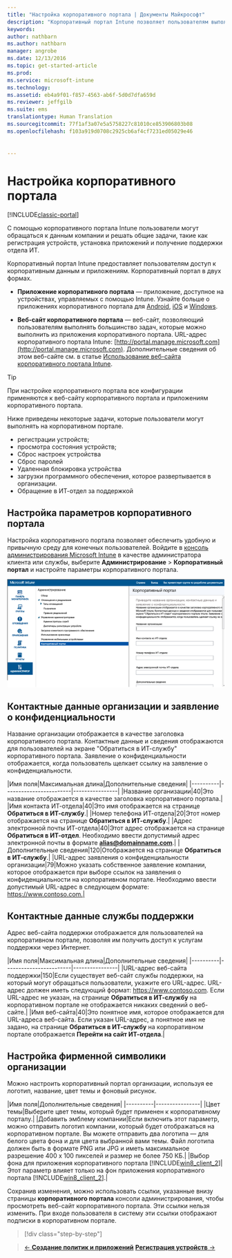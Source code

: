 ```yaml
---
title: "Настройка корпоративного портала | Документы Майкрософт"
description: "Корпоративный портал Intune позволяет пользователям выполнять общие задачи, такие как регистрация устройств, установка приложений и поиск сведений об ИТ-отделе."
keywords: 
author: nathbarn
ms.author: nathbarn
manager: angrobe
ms.date: 12/13/2016
ms.topic: get-started-article
ms.prod: 
ms.service: microsoft-intune
ms.technology: 
ms.assetid: eb4a9f01-f857-4563-ab6f-5d0d7dfa659d
ms.reviewer: jeffgilb
ms.suite: ems
translationtype: Human Translation
ms.sourcegitcommit: 77f1af3a07e5a5758227c81010ce853906803b08
ms.openlocfilehash: f103a919d0708c2925cb6af4cf7231ed05029e46


---
```


# <a name="customize-the-company-portal"></a>Настройка корпоративного портала

[!INCLUDE[classic-portal](../includes/classic-portal.md)]

С помощью корпоративного портала Intune пользователи могут обращаться к данным компании и решать общие задачи, такие как регистрация устройств, установка приложений и получение поддержки отдела ИТ.

Корпоративный портал Intune предоставляет пользователям доступ к корпоративным данным и приложениям. Корпоративный портал в двух формах.

-   **Приложение корпоративного портала** — приложение, доступное на устройствах, управляемых с помощью Intune. Узнайте больше о приложениях корпоративного портала для [Android](/Intune/EndUser/using-your-android-device-with-intune), [iOS](/Intune/EndUser/using-your-iOS-or-macOS-device-with-intune) и [Windows](/Intune/EndUser/using-your-windows-device-with-intune).


- **Веб-сайт корпоративного портала** — веб-сайт, позволяющий пользователям выполнять большинство задач, которые можно выполнить из приложения корпоративного портала. URL-адрес корпоративного портала Intune: [http://portal.manage.microsoft.com](http://portal.manage.microsoft.com). Дополнительные сведения об этом веб-сайте см. в статье [Использование веб-сайта корпоративного портала Intune](/Intune/EndUser/using-the-intune-company-portal-website).

> [!TIP]
> При настройке корпоративного портала все конфигурации применяются к веб-сайту корпоративного портала и приложениям корпоративного портала.

Ниже приведены некоторые задачи, которые пользователи могут выполнять на корпоративном портале.

-   регистрации устройств;
-   просмотра состояния устройств;
-   Сброс настроек устройства
-   Сброс паролей
-   Удаленная блокировка устройства
-   загрузки программного обеспечения, которое развертывается в организации.
-   Обращение в ИТ-отдел за поддержкой

## <a name="customize-company-portal-settings"></a>Настройка параметров корпоративного портала
Настройка корпоративного портала позволяет обеспечить удобную и привычную среду для конечных пользователей. Войдите в [консоль администрирования Microsoft Intune](https://manage.microsoft.com) в качестве администратора клиента или службы, выберите **Администрирование** &gt; **Корпоративный портал** и настройте параметры корпоративного портала.

![admin-console-admin-workspace-comp-portal-settings](./media/companyportal.png)

## <a name="company-contact-information-and-privacy-statement"></a>Контактные данные организации и заявление о конфиденциальности
Название организации отображается в качестве заголовка корпоративного портала. Контактные данные и сведения отображаются для пользователей на экране "Обратиться в ИТ-службу" корпоративного портала. Заявление о конфиденциальности отображается, когда пользователь щелкает ссылку на заявление о конфиденциальности.

|Имя поля|Максимальная длина|Дополнительные сведения|
    |----------|------------------------|----------------|
    |Название организации|40|Это название отображается в качестве заголовка корпоративного портала.|
    |Имя контакта ИТ-отдела|40|Это имя отображается на странице **Обратиться в ИТ-службу**.|
    |Номер телефона ИТ-отдела|20|Этот номер отображается на странице **Обратиться в ИТ-службу**.|
    |Адрес электронной почты ИТ-отдела|40|Этот адрес отображается на странице **Обратиться в ИТ-отдел**. Необходимо ввести допустимый адрес электронной почты в формате **alias@domainname.com**.|
    |Дополнительные сведения|120|Отображается на странице **Обратиться в ИТ-службу**.|
    |URL-адрес заявления о конфиденциальности организации|79|Можно указать собственное заявление компании, которое отображается при выборе ссылок на заявления о конфиденциальности на корпоративном портале. Необходимо ввести допустимый URL-адрес в следующем формате: https://www.contoso.com.|

## <a name="support-contacts"></a>Контактные данные службы поддержки
Адрес веб-сайта поддержки отображается для пользователей на корпоративном портале, позволяя им получить доступ к услугам поддержки через Интернет.

|Имя поля|Максимальная длина|Дополнительные сведения|
    |----------|------------------------|----------------|
    |URL-адрес веб-сайта поддержки|150|Если существует веб-сайт службы поддержки, на который могут обращаться пользователи, укажите его URL-адрес. URL-адрес должен иметь следующий формат: https://www.contoso.com. Если URL-адрес не указан, на странице **Обратиться в ИТ-службу** на корпоративном портале не отображается никаких сведений о веб-сайте.|
    |Имя веб-сайта|40|Это понятное имя, которое отображается для URL-адреса веб-сайта. Если указан URL-адрес, а понятное имя не задано, на странице **Обратиться в ИТ-службу** на корпоративном портале отображается **Перейти на сайт ИТ-отдела**.|

## <a name="company-branding-customization"></a>Настройка фирменной символики организации
Можно настроить корпоративный портал организации, используя ее логотип, название, цвет темы и фоновый рисунок.

|Имя поля|Дополнительные сведения|
    |----------|----------------|
    |Цвет темы|Выберите цвет темы, который будет применен к корпоративному порталу.|
    |Добавить эмблему компании|Если включить этот параметр, можно отправить логотип компании, который будет отображаться на корпоративном портале. Вы можете отправить два логотипа — для белого цвета фона и для цвета выбранной вами темы. Файл логотипа должен быть в формате PNG или JPG и иметь максимальное разрешение 400 x 100 пикселей и размер не более 750 КБ.|
    |Выбор фона для приложения корпоративного портала [!INCLUDE[win8_client_2](../includes/win8_client_2_md.md)]|Этот параметр влияет только на фон приложения корпоративного портала [!INCLUDE[win8_client_2](../includes/win8_client_2_md.md)].|


Сохранив изменения, можно использовать ссылки, указанные внизу страницы **корпоративного портала** консоли администрирования, чтобы просмотреть веб-сайт корпоративного портала. Эти ссылки нельзя изменить. При входе пользователя в систему эти ссылки отображают подписки в корпоративном портале.

>[!div class="step-by-step"]

>[&larr; **Создание политик и приложений**](.\start-with-a-paid-subscription-to-microsoft-intune-step-6.md) [**Регистрация устройств** &rarr;](.\start-with-a-paid-subscription-to-microsoft-intune-step-8.md)  



<!--HONumber=Jan17_HO1-->


